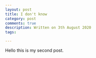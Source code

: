```yaml
---
layout: post
title: I don't know
category: post
comments: true
description: Written on 3th August 2020 
tags:

---
```


Hello this is my second post.


